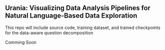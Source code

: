 ## Urania: Visualizing Data Analysis Pipelines for Natural Language-Based Data Exploration
This repo will include source code, training dataset, and trained checkpoints for the data-aware question decomposition

Comming Soon
